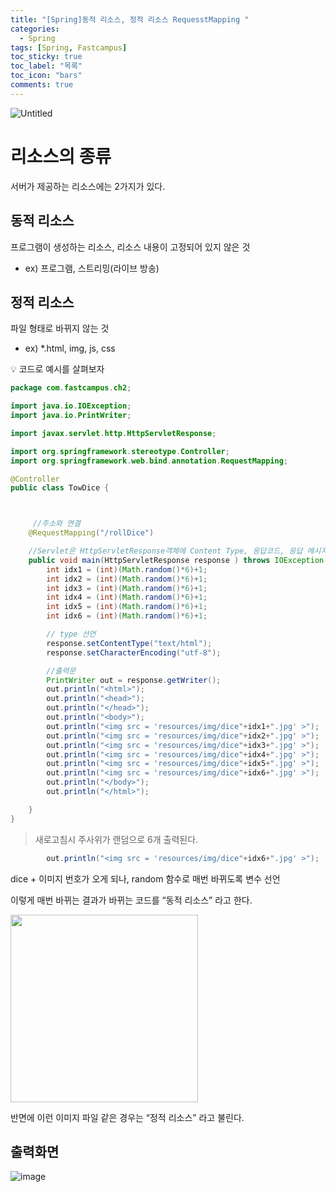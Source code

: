 ```yaml
---
title: "[Spring]동적 리소스, 정적 리소스 RequesstMapping "
categories:
  - Spring
tags: [Spring, Fastcampus]
toc_sticky: true
toc_label: "목록"
toc_icon: "bars"
comments: true
---
```


![Untitled](https://tecoble.techcourse.co.kr/static/f11e41fcb46e962e898e8816ba02d5f5/6050d/spring.png)

# 리소스의 종류

서버가 제공하는 리소스에는 2가지가 있다.

## 동적 리소스

프로그램이 생성하는 리소스, 리소스 내용이 고정되어 있지 않은 것

- ex) 프로그램, 스트리밍(라이브 방송)

## 정적 리소스

파일 형태로 바뀌지 않는 것

- ex) \*.html, img, js, css

💡 코드로 예시를 살펴보자

```java
package com.fastcampus.ch2;

import java.io.IOException;
import java.io.PrintWriter;

import javax.servlet.http.HttpServletResponse;

import org.springframework.stereotype.Controller;
import org.springframework.web.bind.annotation.RequestMapping;

@Controller
public class TowDice {



	 //주소와 연결
	@RequestMapping("/rollDice")

	//Servlet은 HttpServletResponse객체에 Content Type, 응답코드, 응답 메시지등을 담아서 전송함
	public void main(HttpServletResponse response ) throws IOException {
		int idx1 = (int)(Math.random()*6)+1;
		int idx2 = (int)(Math.random()*6)+1;
		int idx3 = (int)(Math.random()*6)+1;
		int idx4 = (int)(Math.random()*6)+1;
		int idx5 = (int)(Math.random()*6)+1;
		int idx6 = (int)(Math.random()*6)+1;

		// type 선언
		response.setContentType("text/html");
		response.setCharacterEncoding("utf-8");

		//출력문
		PrintWriter out = response.getWriter();
		out.println("<html>");
		out.println("<head>");
		out.println("</head>");
		out.println("<body>");
		out.println("<img src = 'resources/img/dice"+idx1+".jpg' >");
		out.println("<img src = 'resources/img/dice"+idx2+".jpg' >");
		out.println("<img src = 'resources/img/dice"+idx3+".jpg' >");
		out.println("<img src = 'resources/img/dice"+idx4+".jpg' >");
		out.println("<img src = 'resources/img/dice"+idx5+".jpg' >");
		out.println("<img src = 'resources/img/dice"+idx6+".jpg' >");
		out.println("</body>");
		out.println("</html>");

	}
}
```

> 새로고침시 주사위가 랜덤으로 6개 출력된다.

```java
		out.println("<img src = 'resources/img/dice"+idx6+".jpg' >");
```

dice + 이미지 번호가 오게 되나, random 함수로 매번 바뀌도록 변수 선언

이렇게 매번 바뀌는 결과가 바뀌는 코드를 “동적 리소스” 라고 한다.

<img src="https://github.com/solfany/solfany.github.io/assets/123814718/a68f5c97-5416-41d8-b132-74e5e47879a1" width="300px"></img><br/>

반면에 이런 이미지 파일 같은 경우는 “정적 리소스” 라고 불린다.

## 출력화면

![image](https://github.com/solfany/solfany.github.io/assets/123814718/d53353f5-2017-4c97-9d67-fbcf514c1a81)
